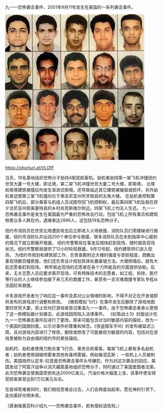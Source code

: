 九一一恐怖袭击事件，2001年9月11号发生在美国的一系列袭击事件。


![九一一恐怖袭击事](https://github.com/ywangnccu/ywang/blob/main/images/Terrorists.jpg)

https://shorturl.at/VLOfF

当天，19名基地组织恐怖分子劫持4架民航客机。劫机者劫持第一架飞机冲撞纽约世贸大厦一号大楼，即北塔，第二架飞机冲撞世贸大厦二号大楼，即南塔，
北塔和南塔建筑被撞后均发生渐进式倒塌，还导致临近其它建筑被摧毁或损坏。另外劫机者迫使第三架飞机撞向位于弗吉尼亚州阿灵顿县的五角大楼。
在劫机者控制第四架飞机后，部分乘客与机组人员试图夺回飞机控制权，最后第四架飞机坠毁在宾夕法尼亚州索美塞特县的乡村尚克斯维尔附近。四架飞机上均无人生还。
九一一恐怖袭击事件是发生在美国最为严重的恐怖攻击行动，包括飞机上所有乘员和建筑物里众多人群在内，遇难者达2996人，这包括19名恐怖分子。

纽约市消防员在世贸北塔遭到攻击后立即进入火场救援，消防队员们爬楼梯进行救援，纽约市消防队共出动200个单位参与救援。很多消防队员在未到指挥中心报到的情况下就立即展开救援。
纽约市警察局在事发后很快赶到现场，随时报告现场状况。纽约市警察局提供了12小时轮班救援。9月12号起，纽约建筑师们进入现场，
为纽约市规划和建筑部工作，负责查勘附近大楼的强度与受损程度，疏散出事现场数百幢房屋。他们还负责设计规划具体处置废墟方法。大楼倒塌后，就有大批志愿者赶到现场。
稍早抵达现场的志愿者在各个力所能及的方面提供协助。后来，无关志愿人员应要求离开现场，可有特殊技术的志愿者，如工程、拆除、医疗等行业的人士继续参加接下来几天的救援工作，甚至有一支灾难救援专家队专程从法国赶来救援。

许多游戏开发者为了响应这一事件及其对公众情绪的影响，不得不对正在开发或即将发布的游戏进行调整和修改。
《微软模拟飞行》在事件发生后删除了游戏地图里的世贸大厦，禁止任何打游戏者尝试重温九一一事件。由于恐怖袭击者承认使用了这一款模拟器计划袭击，此游戏因而陷入法律事件。
《虹吸战士3》封面设计在九一一恐怖袭击事件后进行了更改。原来可能包含对当时敏感内容的描绘，改为一个美国的国旗封面，以示对事件的尊重和悼念。《侠盗猎车手III》的发布被延迟三周，且对游戏内容进行了修改，删除或修改了可能被视为敏感的内容，包括对在游戏里被称为自由城的纽约市的某些描绘。

劫机时，劫机者使用刀枪杀害飞行员、乘务员和乘客。每架飞机上都有多名劫机者；劫机者使用胡椒喷雾者其他有毒喷雾器，例如催泪瓦斯；
一些机上人员被刺伤。美国政府认定本-拉登是恐怖袭击事件头号嫌犯，作为对这次袭击的回应，美国发动了阿富汗战争以消灭藏匿基地组织恐怖分子，同时通过了美国爱国者法案。
此次恐怖袭击使美国受损失达2000亿美元，汽油价格大幅度上涨，该事件使全球受损害甚至达到1万亿美元左右。

在哀悼死难者同时，我们相信苦难会过去，人们会再度站起來。愿在神的引领下，走向美好光明未來。


（感谢维基百科介绍九一一恐怖袭击事件，若有侵权请告知。）

